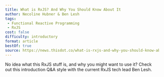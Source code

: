 ```yaml
---
title: What is RxJS? And Why You Should Know About It
author: Necoline Hubner & Ben Lesh
tags:
 - Functional Reactive Programming
 - RxJS
cost: false
difficulty: introductory
format: article
bestOf: true
source: https://news.thisdot.co/what-is-rxjs-and-why-you-should-know-about-it-2a5afe58cea
---
```

No idea what this RxJS stuff is, and why you might want to use it? Check out this introduction Q&A style with the current RxJS tech lead Ben Lesh.